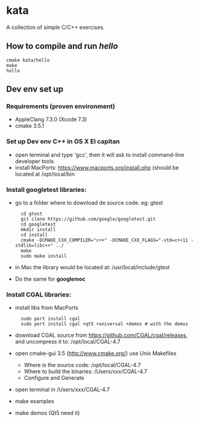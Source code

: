 # kata
A collection of simple C/C++ exercises.

## How to compile and run *hello*

    cmake kata/hello
    make
    hello


## Dev env set up
### Requirements (proven environment)
* AppleClang 7.3.0 (Xcode 7.3)
* cmake 3.5.1

### Set up Dev env C++ in OS X El capitan
* open terminal and type 'gcc', then it will ask to install command-line developer tools
* install MacPorts: https://www.macports.org/install.php (should be located at /opt/local/bin

### Install googletest libraries:
* go to a folder where to download de source code. eg: gtest

        cd gtest
        git clone https://github.com/google/googletest.git
        cd googletest
        mkdir install
        cd install
        cmake -DCMAKE_CXX_COMPILER="c++" -DCMAKE_CXX_FLAGS="-std=c++11 -stdlib=libc++" ../ 
        make
        sudo make install

* in Mac the library would be located at: /usr/local/include/gtest
* Do the same for **googlemoc**

### Install  CGAL libraries:
* install libs from MacPorts

        sudo port install cgal
        sudo port install cgal +qt5 +universal +demos # with the demos

* download CGAL source from https://github.com/CGAL/cgal/releases, and uncompress it to: /opt/local/CGAL-4.7
* open cmake-gui 3.5 (http://www.cmake.org/) use Unix Makefiles
    * Where is the source code: /opt/local/CGAL-4.7
    * Where to build the binaries: /Users/xxx/CGAL-4.7
    * Configure and Generate
* open terminal in /Users/xxx/CGAL-4.7
* make examples
* make demos (Qt5 need it)
